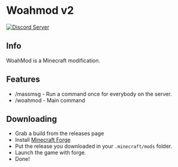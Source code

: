 # Woahmod v2
[![Discord Server](https://discordapp.com/api/guilds/319516937124315137/widget.png)](https://discord.gg/KgwHHX2)
## Info
WoahMod is a Minecraft modification.
## Features
- /massmsg - Run a command once for everybody on the server.
- /woahmod - Main command
## Downloading
- Grab a build from the releases page
- Install [Minecraft Forge](https://files.minecraftforge.net/maven/net/minecraftforge/forge/index_1.8.9.html)
- Put the release you downloaded in your `.minecraft/mods` folder.
- Launch the game with forge.
- Done! 
